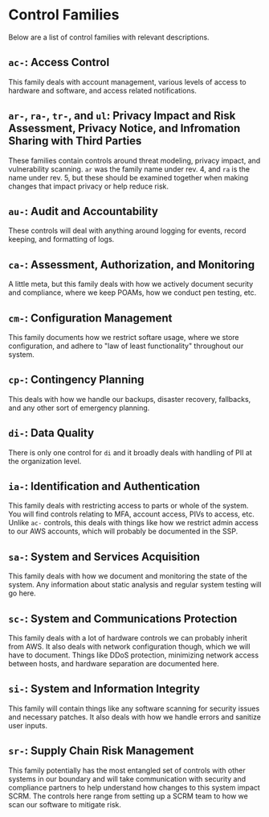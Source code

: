 # Control Families

Below are a list of control families with relevant descriptions.

## `ac-`: Access Control

This family deals with account management, various levels of access to hardware and software, and access related notifications.

## `ar-`, `ra-`, `tr-`, and `ul`: Privacy Impact and Risk Assessment, Privacy Notice, and Infromation Sharing with Third Parties

These families contain controls around threat modeling, privacy impact, and vulnerability scanning. `ar` was the family name under rev. 4, and `ra` is the name under rev. 5, but these should be examined together when making changes that impact privacy or help reduce risk. 

## `au-`: Audit and Accountability

These controls will deal with anything around logging for events, record keeping, and formatting of logs.

## `ca-`: Assessment, Authorization, and Monitoring

A little meta, but this family deals with how we actively document security and compliance, where we keep POAMs, how we conduct pen testing, etc.

## `cm-`: Configuration Management

This family documents how we restrict softare usage, where we store configuration, and adhere to "law of least functionality" throughout our system. 

## `cp-`: Contingency Planning

This deals with how we handle our backups, disaster recovery, fallbacks, and any other sort of emergency planning. 

## `di-`: Data Quality

There is only one control for `di` and it broadly deals with handling of PII at the organization level. 

## `ia-`: Identification and Authentication

This family deals with restricting access to parts or whole of the system. You will find controls relating to MFA, account access, PIVs to access, etc. Unlike `ac-` controls, this deals with things like how we restrict admin access to our AWS accounts, which will probably be documented in the SSP.

## `sa-`: System and Services Acquisition

This family deals with how we document and monitoring the state of the system. Any information about static analysis and regular system testing will go here.

## `sc-`: System and Communications Protection

This family deals with a lot of hardware controls we can probably inherit from AWS. It also deals with network configuration though, which we will have to document. Things like DDoS protection, minimizing network access between hosts, and hardware separation are documented here. 

## `si-`: System and Information Integrity

This family will contain things like any software scanning for security issues and necessary patches. It also deals with how we handle errors and sanitize user inputs. 

## `sr-`: Supply Chain Risk Management

This family potentially has the most entangled set of controls with other systems in our boundary and will take communication with security and compliance partners to help understand how changes to this system impact SCRM. The controls here range from setting up a SCRM team to how we scan our software to mitigate risk.